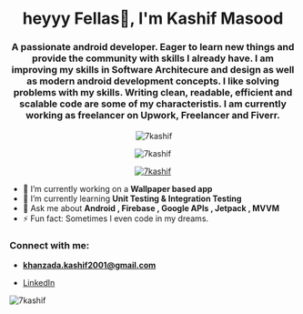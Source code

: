 <h1 align="center">heyyy Fellas👋, I'm Kashif Masood</h1>
<h3 align="center">A passionate android developer. Eager to learn new things and provide the community with skills I already have. I am improving my skills in Software Architecure and design as well as modern android development concepts. I like solving problems with my skills. Writing clean, readable, efficient and scalable code are some of my characteristis. I am currently working as freelancer on Upwork, Freelancer and Fiverr.</h3>

<p align="center">&nbsp;<img align="center" src="https://github-readme-stats.vercel.app/api?username=7kashif&show_icons=true&locale=en" alt="7kashif" /></p>
<p align="center"><img align="center" src="https://github-readme-stats.vercel.app/api/top-langs?username=7kashif&show_icons=true&locale=en&layout=compact" alt="7kashif" /></p>
<p align="center"> <a href="https://github.com/ryo-ma/github-profile-trophy"><img src="https://github-profile-trophy.vercel.app/?username=7kashif" alt="7kashif" /></a> </p>


- 🔭 I’m currently working on a **Wallpaper based app**
- 🌱 I’m currently learning **Unit Testing & Integration Testing**
- 💬 Ask me about **Android , Firebase , Google APIs , Jetpack , MVVM**
- ⚡ Fun fact: Sometimes I even code in my dreams.

<h3 align="left">Connect with me:</h3>

- **khanzada.kashif2001@gmail.com**

- [LinkedIn](https://www.linkedin.com/in/kashif-masood-b22881198)

<p><img align="center" src="https://github-readme-streak-stats.herokuapp.com/?user=7kashif&" alt="7kashif" /></p>


<!--
**7kashif/7kashif** is a ✨ _special_ ✨ repository because its `README.md` (this file) appears on your GitHub profile.

Here are some ideas to get you started:
- 👯 I’m looking to collaborate on ...
- 🤔 I’m looking for help with ...
- 💬 Ask me about ...
- 📫 How to reach me: ...
- 😄 Pronouns: ...

-->
